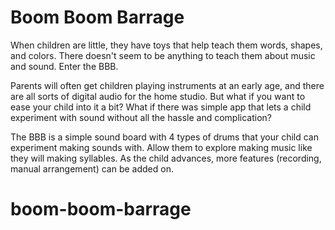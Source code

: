 # Boom Boom Barrage

When children are little, they have toys that help teach them words, shapes, and colors. There doesn't seem to be anything to teach them about music and sound. Enter the BBB.

Parents will often get children playing instruments at an early age, and there are all sorts of digital audio  for the home studio. But what if you want to ease your child into it a bit?  What if there was simple app that lets a child experiment with sound without all the hassle and complication?

The BBB is a simple sound board with 4 types of drums that your child can experiment making sounds with. Allow them to explore making music like they will making syllables. As the child advances, more features (recording, manual arrangement) can be added on. 


# boom-boom-barrage
